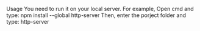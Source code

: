 Usage
You need to run it on your local server. 
For example,
Open cmd and type:
npm install --global http-server
Then, enter the porject folder and type:
http-server
